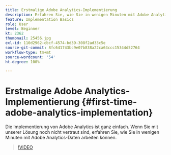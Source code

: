 ```yaml
---
title: Erstmalige Adobe Analytics-Implementierung
description: Erfahren Sie, wie Sie in wenigen Minuten mit Adobe Analytics-Daten arbeiten können.
feature: Implementation Basics
role: User
level: Beginner
kt: 2362
thumbnail: 25456.jpg
exl-id: 110d2962-cbcf-4574-bd39-308f2ad33c5e
source-git-commit: 8fc641743bc9e07b838a22ca64ccc15344d52764
workflow-type: tm+mt
source-wordcount: '54'
ht-degree: 100%

---
```


# Erstmalige Adobe Analytics-Implementierung {#first-time-adobe-analytics-implementation}

Die Implementierung von Adobe Analytics ist ganz einfach. Wenn Sie mit unserer Lösung noch nicht vertraut sind, erfahren Sie, wie Sie in wenigen Minuten mit Adobe Analytics-Daten arbeiten können.

>[!VIDEO](https://video.tv.adobe.com/v/25456/?quality=12&learn=on)